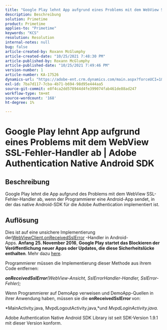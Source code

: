```yaml
---
title: "Google Play lehnt App aufgrund eines Problems mit dem WebView SSL-Fehler-Handler ab | Adobe Authentication Native Android SDK"
description: Beschreibung
solution: Primetime
product: Primetime
applies-to: "Primetime"
keywords: "KCS"
resolution: Resolution
internal-notes: null
bug: false
article-created-by: Roxann McGlumphy
article-created-date: "10/25/2021 7:48:30 PM"
article-published-by: Roxann McGlumphy
article-published-date: "10/25/2021 7:49:46 PM"
version-number: 1
article-number: KA-17526
dynamics-url: "https://adobe-ent.crm.dynamics.com/main.aspx?forceUCI=1&pagetype=entityrecord&etn=knowledgearticle&id=cd131085-cc35-ec11-b6e6-000d3a3485ea"
exl-id: 7ba7d117-7cba-4b71-b694-98d95e444aa5
source-git-commit: e8f4ca2dd578944d4fe399074fab461de88ad247
workflow-type: tm+mt
source-wordcount: '168'
ht-degree: 1%

---
```


# Google Play lehnt App aufgrund eines Problems mit dem WebView SSL-Fehler-Handler ab | Adobe Authentication Native Android SDK

## Beschreibung

Google Play lehnt die App aufgrund des Problems mit dem WebView SSL-Fehler-Handler ab, wenn der Programmierer eine Android-App sendet, in der das native Android-SDK für die Adobe Authentication implementiert ist.

## Auflösung


Dies ist auf eine unsichere Implementierung der[WebViewClient.onReceivedSslError](https://developer.android.com/reference/android/webkit/WebViewClient.html#onReceivedSslError%28android.webkit.WebView,%20android.webkit.SslErrorHandler,%20android.net.http.SslError%29) -Handler in Android-Apps. <b>Anfang</b> <b>25. November 2016</b>, <b>Google Play startet das Blockieren der Veröffentlichung neuer Apps oder Updates, die diese Sicherheitslücke enthalten</b>. Mehr dazu [here](https://support.google.com/faqs/answer/7071387?hl=en).

Programmierer müssen die Implementierung dieser Methode aus ihrem Code entfernen:

<b>*onReceivedSslError</b>(WebView-Ansicht, SslErrorHandler-Handler, SslError-Fehler);*

Wenn Programmierer auf DemoApp verweisen und DemoApp-Quellen in ihrer Anwendung haben, müssen sie die <b>onReceivedSslError </b>von:

*MainActivity.java, MvpdLogoutActivity.java,*und *MvpdLoginActivity.java.*

Adobe Authentication Native Android SDK Library ist seit SDK-Version 1.9.1 mit dieser Version konform.
